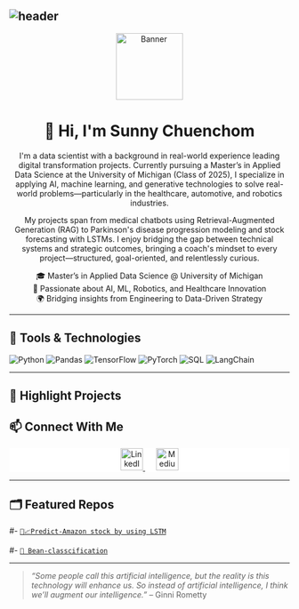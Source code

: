 ## ![header](https://capsule-render.vercel.app/api?type=wave&color=auto&height=300&section=header&text=Greeting%20Everyone&fontSize=90)

<div align="center">
  <img src="https://cdn.vox-cdn.com/thumbor/fdiw1biFCZk4pZSRn1yZ4u9rbEA=/0x0:1500x500/1520x1013/filters:focal(834x151:1074x391)/cdn.vox-cdn.com/uploads/chorus_image/image/71971525/MCL60.0.jpeg" height="120" alt="Banner" />
  
  # 👋 Hi, I'm Sunny Chuenchom
  I'm a data scientist with a background in real-world experience leading digital transformation projects. Currently pursuing a Master’s in Applied Data Science at the University of Michigan (Class of 2025), I specialize in applying AI, machine learning, and generative technologies to solve real-world problems—particularly in the healthcare, automotive, and robotics industries.

My projects span from medical chatbots using Retrieval-Augmented Generation (RAG) to Parkinson's disease progression modeling and stock forecasting with LSTMs. I enjoy bridging the gap between technical systems and strategic outcomes, bringing a coach's mindset to every project—structured, goal-oriented, and relentlessly curious.



  🎓 Master’s in Applied Data Science @ University of Michigan  
  🤖 Passionate about AI, ML, Robotics, and Healthcare Innovation  
  🌍 Bridging insights from Engineering to Data-Driven Strategy  
</div>

---

## 🔧 Tools & Technologies

![Python](https://img.shields.io/badge/Python-3776AB?style=for-the-badge&logo=python&logoColor=white)
![Pandas](https://img.shields.io/badge/Pandas-150458?style=for-the-badge&logo=pandas&logoColor=white)
![TensorFlow](https://img.shields.io/badge/TensorFlow-FF6F00?style=for-the-badge&logo=tensorflow&logoColor=white)
![PyTorch](https://img.shields.io/badge/PyTorch-EE4C2C?style=for-the-badge&logo=PyTorch&logoColor=white)
![SQL](https://img.shields.io/badge/SQL-336791?style=for-the-badge&logo=postgresql&logoColor=white)
![LangChain](https://img.shields.io/badge/LangChain-000000?style=for-the-badge&logo=data:image/png;base64,INSERT_CUSTOM_ICON&logoColor=white)

---

## 🧠 Highlight Projects


## 📫 Connect With Me

<div align="center" style="background: white;">
  <a href="https://www.linkedin.com/in/sunnychuenchom/" target="_blank" rel="noopener noreferrer">
    <img height="40" src="https://github.com/user-attachments/assets/434940f3-2e26-47e6-bd19-5a77042de17a" alt="LinkedIn" />
  </a>
  &nbsp;&nbsp;&nbsp;&nbsp;
  <a href="https://medium.com/@sunnyttc" target="_blank" rel="noopener noreferrer">
    <img height="40" src="https://github.com/user-attachments/assets/93a6554e-42c9-4697-a694-8aa0517d641d" alt="Medium" />
  </a>
</div>

---

## 🗂️ Featured Repos

#- [`🧦📈Predict-Amazon stock by using LSTM`](https://github.com/Sunnyttc1992/Predict-Amazon-price-stock-Using-LSTM)

#- [`🤖 Bean-classcification`](https://github.com/Sunnyttc1992/Bean_Classification_with_decisiontree_kmean)

---

> *“Some people call this artificial intelligence, but the reality is this technology will enhance us. So instead of artificial intelligence, I think we’ll augment our intelligence.”* – Ginni Rometty
